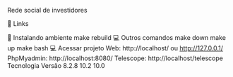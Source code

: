 Rede social de investidores

📌 Links


🚀 Instalando ambiente
make rebuild
💻 Outros comandos
make down
make up
make bash
💻 Acessar projeto
Web: http://localhost/ ou http://127.0.0.1/
PhpMyadmin: http://localhost:8080/
Telescope: http://localhost/telescope
Tecnologia	Versão
	8.2.8
	10.2
	10.0
